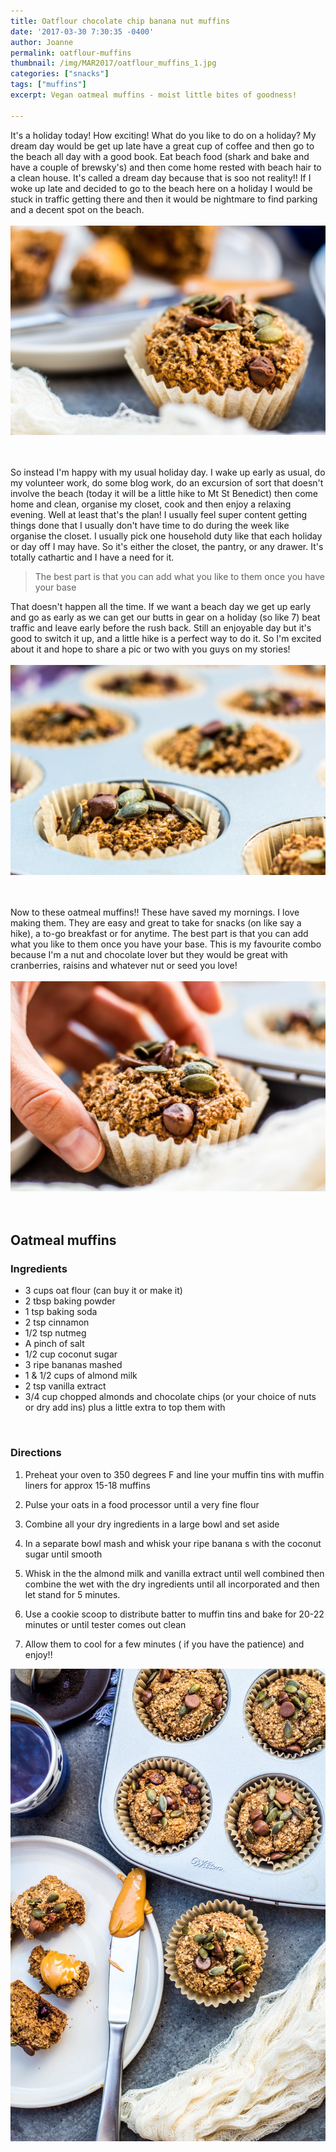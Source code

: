 ```yaml
---
title: Oatflour chocolate chip banana nut muffins
date: '2017-03-30 7:30:35 -0400'
author: Joanne
permalink: oatflour-muffins
thumbnail: /img/MAR2017/oatflour_muffins_1.jpg
categories: ["snacks"]
tags: ["muffins"]
excerpt: Vegan oatmeal muffins - moist little bites of goodness!

---
```


It's a holiday today! How exciting! What do you like to do on a holiday? My dream day would be get up late have a great cup of coffee and then go to the beach all day with a good book. Eat beach food (shark and bake and have a couple of brewsky's) and then come home rested with beach hair to a clean house. It's called a dream day because that is soo not reality!! If I woke up late and decided to go to the beach here on a holiday I would be stuck in traffic getting there and then it would be nightmare to find parking and a decent spot on the beach.
<br>
<br>
![Oatflour muffins](/img/MAR2017/oatflour_muffins_2.jpg)  
<br>
<br>

So instead I'm happy with my usual holiday day.  I wake up early as usual, do my volunteer work, do some blog work, do an excursion of sort that doesn't involve the beach (today it will be a little hike to Mt St Benedict) then come home and clean, organise my closet, cook and then enjoy a relaxing evening. Well at least that's the plan! I usually feel super content getting things done that I usually don't have time to do during the week like organise the closet.  I usually pick one household duty like that each holiday or day off I may have.  So it's either the closet, the pantry, or any drawer. It's totally cathartic and I have a need for it.  

> The best part is that you can add what you like to them once you have your base

That doesn't happen all the time.  If we want a beach day we get up early and go as early as we can get our butts in gear on a holiday (so like 7) beat traffic and leave early before the rush back. Still an enjoyable day but it's good to switch it up, and a little hike is a perfect way to do it.  So I'm excited about it and hope to share a pic or two with you guys on my stories!
<br>
<br>
![Oatflour muffins](/img/MAR2017/oatflour_muffins_3.jpg)  
<br>
<br>

Now to these oatmeal muffins!! These have saved my mornings. I love making them. They are easy and great to take for snacks (on like say a hike), a to-go breakfast or for anytime.  The best part is that you can add what you like to them once you have your base. This is my favourite combo because I'm a nut and chocolate lover but they would be great with cranberries, raisins and whatever nut or seed you love!
<br>
<br>
![Oatflour muffins](/img/MAR2017/oatflour_muffins_4.jpg)  
<br>
<br>

## Oatmeal muffins

### Ingredients

* 3 cups oat flour (can buy it or make it)
* 2 tbsp baking powder
* 1 tsp baking soda
* 2 tsp cinnamon
* 1/2 tsp nutmeg
* A pinch of salt
* 1/2 cup coconut sugar
* 3 ripe bananas mashed
* 1 & 1/2 cups of almond milk
* 2 tsp vanilla extract
* 3/4 cup chopped almonds and chocolate chips (or your choice of nuts or dry add ins) plus a little extra to top them with
<br>

### Directions

1. Preheat your oven to 350 degrees F and line your muffin tins with muffin liners for approx 15-18 muffins

1. Pulse your oats in a food processor until a very fine flour

1. Combine all your dry ingredients in a large bowl and set aside

1. In a separate bowl mash and whisk your ripe banana s with the coconut sugar until smooth

1. Whisk in the the almond milk and vanilla extract until well combined then combine the wet with the dry ingredients until all incorporated and then let stand for 5 minutes.

1. Use a cookie scoop to distribute batter to muffin tins and bake for
20-22 minutes or until tester comes out clean

1. Allow them to cool for a few minutes ( if you have the patience) and enjoy!!  

![Oatflour muffins](/img/MAR2017/oatflour_muffins_5.jpg)
